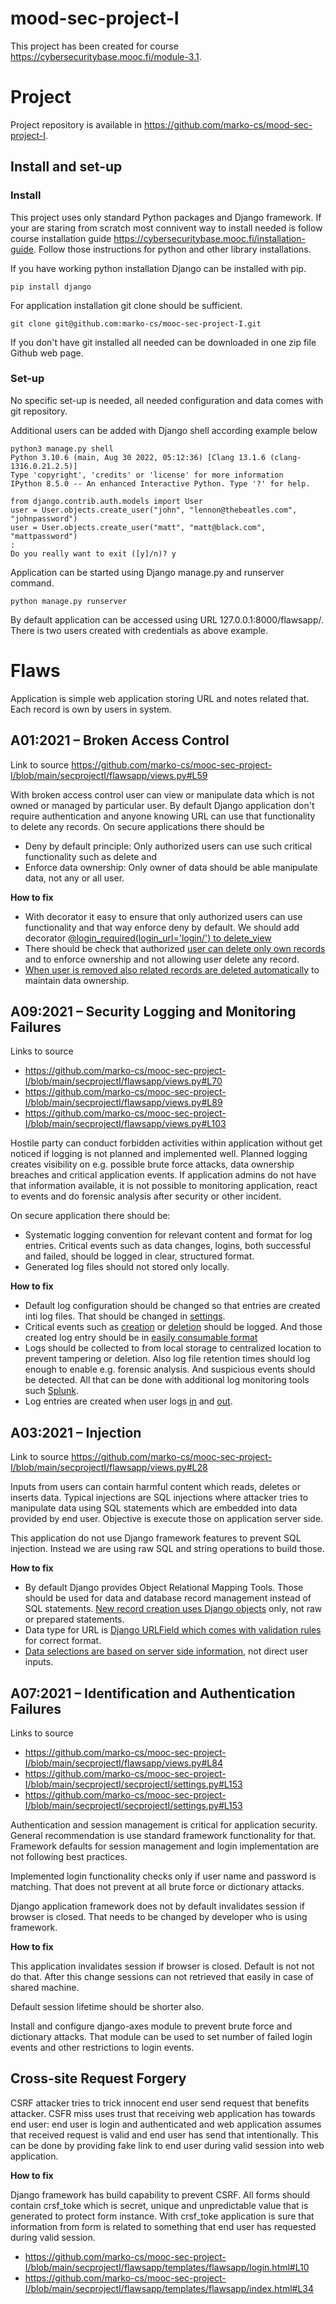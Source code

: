 # mood-sec-project-I

This project has been created for course https://cybersecuritybase.mooc.fi/module-3.1. 

# Project

Project repository is available in https://github.com/marko-cs/mood-sec-project-I. 

## Install and set-up

### Install

This project uses only standard Python packages and Django framework. If your are staring from scratch most connivent way to install needed is follow course installation guide https://cybersecuritybase.mooc.fi/installation-guide. Follow those instructions for python and other library installations. 

If you have working python installation Django can be installed with pip.
```
pip install django
```

For application installation git clone should be sufficient.
```
git clone git@github.com:marko-cs/mooc-sec-project-I.git
```

If you don't have git installed all needed can be downloaded in one zip file Github web page. 

### Set-up

No specific set-up is needed, all needed configuration and data comes with git repository. 

Additional users can be added with Django shell according example below 

```
python3 manage.py shell
Python 3.10.6 (main, Aug 30 2022, 05:12:36) [Clang 13.1.6 (clang-1316.0.21.2.5)]
Type 'copyright', 'credits' or 'license' for more information
IPython 8.5.0 -- An enhanced Interactive Python. Type '?' for help.

from django.contrib.auth.models import User
user = User.objects.create_user("john", "lennon@thebeatles.com", "johnpassword")
user = User.objects.create_user("matt", "matt@black.com", "mattpassword")
:                                                                                                                           
Do you really want to exit ([y]/n)? y
```

Application can be started using Django manage.py and runserver command. 
```
python manage.py runserver
```
By default application can be accessed using URL 127.0.0.1:8000/flawsapp/. There is two users created with credentials as above example.  

# Flaws

Application is simple web application storing URL and notes related that. Each record is own by users in system.  

## A01:2021 – Broken Access Control

Link to source https://github.com/marko-cs/mooc-sec-project-I/blob/main/secprojectI/flawsapp/views.py#L59

With broken access control user can view or manipulate data which is not owned or managed by particular user. By default Django application don't require authentication and anyone knowing URL can use that functionality to delete any records. On secure applications there should be  
- Deny by default principle: Only authorized users can use such critical functionality such as delete and 
- Enforce data ownership: Only owner of data should be able manipulate data, not any or all user.

**How to fix**
- With decorator it easy to ensure that only authorized users can use functionality and that way enforce deny by default. We should add decorator [@login_required(login_url='login/') to delete_view](https://github.com/marko-cs/mooc-sec-project-I/blob/main/secprojectI/flawsapp/views.py#L58)
- There should be check that authorized [user can delete only own records](https://github.com/marko-cs/mooc-sec-project-I/blob/main/secprojectI/flawsapp/views.py#L66) and to enforce ownership and not allowing user delete any record.
- [When user is removed also related records are deleted automatically](https://github.com/marko-cs/mooc-sec-project-I/blob/main/secprojectI/flawsapp/models.py#L9) to maintain data ownership. 

## A09:2021 – Security Logging and Monitoring Failures

Links to source 
- https://github.com/marko-cs/mooc-sec-project-I/blob/main/secprojectI/flawsapp/views.py#L70
- https://github.com/marko-cs/mooc-sec-project-I/blob/main/secprojectI/flawsapp/views.py#L89
- https://github.com/marko-cs/mooc-sec-project-I/blob/main/secprojectI/flawsapp/views.py#L103

Hostile party can conduct forbidden activities within application without get noticed if logging is not planned and implemented well. Planned logging creates visibility on e.g. possible brute force attacks, data ownership breaches and critical application events. If application admins do not have that information available, it is not possible to monitoring application, react to events and do forensic analysis after security or other incident.    

On secure application there should be: 
- Systematic logging convention for relevant content and format for log entries. Critical events such as data changes, logins, both successful and failed, should be logged in clear, structured format. 
- Generated log files should not stored only locally.   

**How to fix**
- Default log configuration should be changed so that entries are created inti log files. That should be changed in [settings](https://github.com/marko-cs/mooc-sec-project-I/blob/main/secprojectI/secprojectI/settings.py#L127).
- Critical events such as [creation](https://github.com/marko-cs/mooc-sec-project-I/blob/main/secprojectI/flawsapp/views.py#L47) or  [deletion](https://github.com/marko-cs/mooc-sec-project-I/blob/main/secprojectI/flawsapp/views.py#L70) should be logged. And those created log entry should be in [easily consumable format](https://dev.splunk.com/enterprise/docs/developapps/addsupport/logging/loggingbestpractices/)
- Logs should be collected to from local storage to centralized location to prevent tampering or deletion. Also log file retention times should log enough to enable e.g. forensic analysis. And suspicious events should be detected. All that can be done with additional log monitoring tools such [Splunk](https://www.splunk.com/en_us/products/splunk-enterprise.html).   
- Log entries are created when user logs [in](https://github.com/marko-cs/mooc-sec-project-I/blob/main/secprojectI/flawsapp/views.py#L49) and [out](https://github.com/marko-cs/mooc-sec-project-I/blob/main/secprojectI/flawsapp/views.py#L68). 


## A03:2021 – Injection

Link to source https://github.com/marko-cs/mooc-sec-project-I/blob/main/secprojectI/flawsapp/views.py#L28

Inputs from users can contain harmful content which reads, deletes or inserts data. Typical injections are SQL injections where attacker tries to manipulate data using SQL statements which are embedded into data provided by end user. Objective is execute those on application server side. 

This application do not use Django framework features to prevent SQL injection. Instead we are using raw SQL and string operations to build those. 

**How to fix**

- By default Django provides Object Relational Mapping Tools. Those should be used for data and database record management instead of SQL statements. [New record creation uses Django objects](https://github.com/marko-cs/mooc-sec-project-I/blob/main/secprojectI/flawsapp/views.py#L24) only, not raw or prepared statements. 
- Data type for URL is [Django URLField which comes with validation rules](https://github.com/marko-cs/mooc-sec-project-I/blob/main/secprojectI/flawsapp/models.py#L12) for correct format.
- [Data selections are based on server side information](https://github.com/marko-cs/mooc-sec-project-I/blob/main/secprojectI/flawsapp/views.py#L18), not direct user inputs.
 

## A07:2021 – Identification and Authentication Failures

Links to source
- https://github.com/marko-cs/mooc-sec-project-I/blob/main/secprojectI/flawsapp/views.py#L84
- https://github.com/marko-cs/mooc-sec-project-I/blob/main/secprojectI/secprojectI/settings.py#L153
- https://github.com/marko-cs/mooc-sec-project-I/blob/main/secprojectI/secprojectI/settings.py#L153

Authentication and session management is critical for application security. General recommendation is use standard framework functionality for that. Framework defaults for session management and login implementation are not following best practices.

Implemented login functionality checks only if user name and password is matching. That does not prevent at all brute force or dictionary attacks. 

Django application framework does not by default invalidates session if browser is closed. That needs to be changed by developer who is using framework.  

**How to fix**

This application invalidates session if browser is closed. Default is not not do that. After this change sessions can not retrieved that easily in case of shared machine. 


Default session lifetime should be shorter also.


Install and configure django-axes module to prevent brute force and dictionary attacks. That module can be used to set number of failed login events and other restrictions to login events.   


## Cross-site Request Forgery

CSRF attacker tries to trick innocent end user send request that benefits attacker. CSFR miss uses trust that receiving web application has towards end user: end user is login and authenticated and web application assumes that received request is valid and end user has send that intentionally. This can be done by providing fake link to end user during valid session into web application. 

**How to fix**

Django framework has build capability to prevent CSRF. All forms should contain crsf_toke which is secret, unique and unpredictable value that is generated to protect form instance. With crsf_toke application is sure that information from form is related to something that end user has requested during valid session.  
- https://github.com/marko-cs/mooc-sec-project-I/blob/main/secprojectI/flawsapp/templates/flawsapp/login.html#L10
- https://github.com/marko-cs/mooc-sec-project-I/blob/main/secprojectI/flawsapp/templates/flawsapp/index.html#L34  
